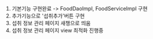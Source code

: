1. 기본기능 구현완료
 -> FoodDaoImpl, FoodServiceImpl 구현
2. 추가기능으로 '섭취추가'버튼 구현
3. 섭취 정보 관리 페이지 새챙으로 띄움
4. 섭취 정보 관리 페이지 view 최적화 진행중